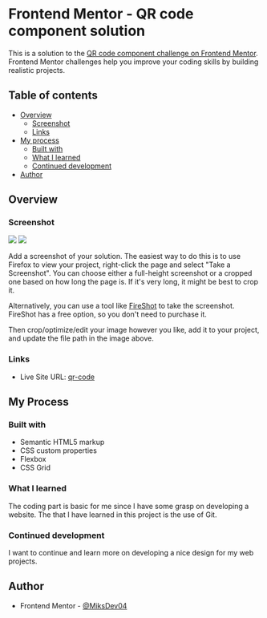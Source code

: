 # Frontend Mentor - QR code component solution

This is a solution to the [QR code component challenge on Frontend Mentor](https://www.frontendmentor.io/challenges/qr-code-component-iux_sIO_H). Frontend Mentor challenges help you improve your coding skills by building realistic projects. 

## Table of contents

- [Overview](#overview)
  - [Screenshot](#screenshot)
  - [Links](#links)
- [My process](#my-process)
  - [Built with](#built-with)
  - [What I learned](#what-i-learned)
  - [Continued development](#continued-development)
- [Author](#author)


## Overview

### Screenshot

![][./screenshots/Screenshot(5).png]
![][./screenshots/Screenshot(6).png]

Add a screenshot of your solution. The easiest way to do this is to use Firefox to view your project, right-click the page and select "Take a Screenshot". You can choose either a full-height screenshot or a cropped one based on how long the page is. If it's very long, it might be best to crop it.

Alternatively, you can use a tool like [FireShot](https://getfireshot.com/) to take the screenshot. FireShot has a free option, so you don't need to purchase it. 

Then crop/optimize/edit your image however you like, add it to your project, and update the file path in the image above.

### Links

- Live Site URL: [qr-code](https://miksdev04.github.io/qr-code/)

## My Process

### Built with

- Semantic HTML5 markup
- CSS custom properties
- Flexbox
- CSS Grid

### What I learned

The coding part is basic for me since I have some grasp on developing a website. The that I have learned in this project is the use of Git.


### Continued development

I want to continue and learn more on developing a nice design for my web projects.

## Author

- Frontend Mentor - [@MiksDev04](https://www.frontendmentor.io/profile/MiksDev04)


[./screenshots/Screenshot(5).png]: ./screenshots/Screenshot(5).png
[./screenshots/Screenshot(6).png]: ./screenshots/Screenshot(6).png